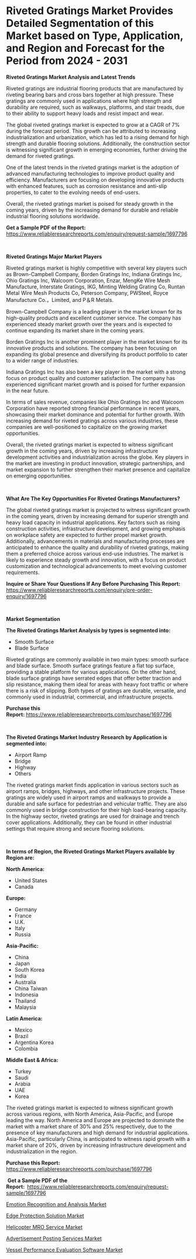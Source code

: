 <p><h1>Riveted Gratings Market Provides Detailed Segmentation of this Market based on Type, Application, and Region and Forecast for the Period from 2024 - 2031</h1></p><p><strong>Riveted Gratings Market Analysis and Latest Trends</strong></p>
<p><p>Riveted gratings are industrial flooring products that are manufactured by riveting bearing bars and cross bars together at high pressure. These gratings are commonly used in applications where high strength and durability are required, such as walkways, platforms, and stair treads, due to their ability to support heavy loads and resist impact and wear.</p><p>The global riveted gratings market is expected to grow at a CAGR of 7% during the forecast period. This growth can be attributed to increasing industrialization and urbanization, which has led to a rising demand for high strength and durable flooring solutions. Additionally, the construction sector is witnessing significant growth in emerging economies, further driving the demand for riveted gratings.</p><p>One of the latest trends in the riveted gratings market is the adoption of advanced manufacturing technologies to improve product quality and efficiency. Manufacturers are focusing on developing innovative products with enhanced features, such as corrosion resistance and anti-slip properties, to cater to the evolving needs of end-users.</p><p>Overall, the riveted gratings market is poised for steady growth in the coming years, driven by the increasing demand for durable and reliable industrial flooring solutions worldwide.</p></p>
<p><strong>Get a Sample PDF of the Report:&nbsp;</strong> <a href="https://www.reliableresearchreports.com/enquiry/request-sample/1697796">https://www.reliableresearchreports.com/enquiry/request-sample/1697796</a></p>
<p>&nbsp;</p>
<p><strong>Riveted Gratings Major Market Players</strong></p>
<p><p>Riveted gratings market is highly competitive with several key players such as Brown-Campbell Company, Borden Gratings Inc, Indiana Gratings Inc, Ohio Gratings Inc, Walcoom Corporation, Enzar, MengKe Wire Mesh Manufacture, Interstate Gratings, IKG, Minting Welding Grating Co, Runtan Metal Wire Mesh Products Co, Peterson Company, PWSteel, Royce Manufacture Co.，Limited, and P＆R Metals. </p><p>Brown-Campbell Company is a leading player in the market known for its high-quality products and excellent customer service. The company has experienced steady market growth over the years and is expected to continue expanding its market share in the coming years.</p><p>Borden Gratings Inc is another prominent player in the market known for its innovative products and solutions. The company has been focusing on expanding its global presence and diversifying its product portfolio to cater to a wider range of industries.</p><p>Indiana Gratings Inc has also been a key player in the market with a strong focus on product quality and customer satisfaction. The company has experienced significant market growth and is poised for further expansion in the near future.</p><p>In terms of sales revenue, companies like Ohio Gratings Inc and Walcoom Corporation have reported strong financial performance in recent years, showcasing their market dominance and potential for further growth. With increasing demand for riveted gratings across various industries, these companies are well-positioned to capitalize on the growing market opportunities.</p><p>Overall, the riveted gratings market is expected to witness significant growth in the coming years, driven by increasing infrastructure development activities and industrialization across the globe. Key players in the market are investing in product innovation, strategic partnerships, and market expansion to further strengthen their market presence and capitalize on emerging opportunities.</p></p>
<p>&nbsp;</p>
<p><strong>What Are The Key Opportunities For Riveted Gratings Manufacturers?</strong></p>
<p><p>The global riveted gratings market is projected to witness significant growth in the coming years, driven by increasing demand for superior strength and heavy load capacity in industrial applications. Key factors such as rising construction activities, infrastructure development, and growing emphasis on workplace safety are expected to further propel market growth. Additionally, advancements in materials and manufacturing processes are anticipated to enhance the quality and durability of riveted gratings, making them a preferred choice across various end-use industries. The market is likely to experience steady growth and innovation, with a focus on product customization and technological advancements to meet evolving customer requirements.</p></p>
<p><strong>Inquire or Share Your Questions If Any Before Purchasing This Report:</strong> <a href="https://www.reliableresearchreports.com/enquiry/pre-order-enquiry/1697796">https://www.reliableresearchreports.com/enquiry/pre-order-enquiry/1697796</a></p>
<p>&nbsp;</p>
<p><strong>Market Segmentation</strong></p>
<p><strong>The Riveted Gratings Market Analysis by types is segmented into:</strong></p>
<p><ul><li>Smooth Surface</li><li>Blade Surface</li></ul></p>
<p><p>Riveted gratings are commonly available in two main types: smooth surface and blade surface. Smooth surface gratings feature a flat top surface, providing a stable platform for various applications. On the other hand, blade surface gratings have serrated edges that offer better traction and slip resistance, making them ideal for areas with heavy foot traffic or where there is a risk of slipping. Both types of gratings are durable, versatile, and commonly used in industrial, commercial, and infrastructure projects.</p></p>
<p><strong>Purchase this Report:&nbsp;</strong><a href="https://www.reliableresearchreports.com/purchase/1697796">https://www.reliableresearchreports.com/purchase/1697796</a></p>
<p>&nbsp;</p>
<p><strong>The Riveted Gratings Market Industry Research by Application is segmented into:</strong></p>
<p><ul><li>Airport Ramp</li><li>Bridge</li><li>Highway</li><li>Others</li></ul></p>
<p><p>The riveted gratings market finds application in various sectors such as airport ramps, bridges, highways, and other infrastructure projects. These gratings are widely used in airport ramps and walkways to provide a durable and safe surface for pedestrian and vehicular traffic. They are also commonly used in bridge construction for their high load-bearing capacity. In the highway sector, riveted gratings are used for drainage and trench cover applications. Additionally, they can be found in other industrial settings that require strong and secure flooring solutions.</p></p>
<p>&nbsp;</p>
<p><strong>In terms of Region, the Riveted Gratings Market Players available by Region are:</strong></p>
<p>
    <p> <strong> North America: </strong>
        <ul>
            <li>United States</li>
            <li>Canada</li>
        </ul>
        </p> 
    <p> <strong> Europe: </strong>
        <ul>
            <li>Germany</li>
            <li>France</li>
            <li>U.K.</li>
            <li>Italy</li>
            <li>Russia</li>
        </ul>
        </p> 
    <p> <strong> Asia-Pacific: </strong>
        <ul>
            <li>China</li>
            <li>Japan</li>
            <li>South Korea</li>
            <li>India</li>
            <li>Australia</li>
            <li>China Taiwan</li>
            <li>Indonesia</li>
            <li>Thailand</li>
            <li>Malaysia</li>
        </ul>
        </p> 
    <p> <strong> Latin America: </strong>
        <ul>
            <li>Mexico</li>
            <li>Brazil</li>
            <li>Argentina Korea</li>
            <li>Colombia</li>
        </ul>
        </p> 
    <p> <strong> Middle East & Africa: </strong>
        <ul>
            <li>Turkey</li>
            <li>Saudi</li>
            <li>Arabia</li>
            <li>UAE</li>
            <li>Korea</li>
        </ul>
    </p>
    </p>
<p><p>The riveted gratings market is expected to witness significant growth across various regions, with North America, Asia-Pacific, and Europe leading the way. North America and Europe are projected to dominate the market with a market share of 30% and 25% respectively, due to the presence of key manufacturers and high demand for industrial applications. Asia-Pacific, particularly China, is anticipated to witness rapid growth with a market share of 20%, driven by increasing infrastructure development and industrialization in the region.</p></p>
<p><strong>Purchase this Report: </strong><a href="https://www.reliableresearchreports.com/purchase/1697796">https://www.reliableresearchreports.com/purchase/1697796</a></p>
<p>&nbsp;<strong>Get a Sample PDF of the Report:&nbsp;&nbsp;</strong><a href="https://www.reliableresearchreports.com/enquiry/request-sample/1697796">https://www.reliableresearchreports.com/enquiry/request-sample/1697796</a></p>
<p><strong></strong></p>
<p><p><a href="https://medium.com/@jenniferwhite656/emotion-recognition-and-analysis-market-insight-market-trends-growth-forecasted-from-2024-to-99b33024e631">Emotion Recognition and Analysis Market</a></p><p><a href="https://medium.com/@jenniferwhite656/edge-protection-solution-market-trends-and-market-analysis-forecasted-for-period-2024-2031-91939862b74e">Edge Protection Solution Market</a></p><p><a href="https://medium.com/@jensenklein/helicopter-mro-service-nbsp-market-focuses-on-market-share-size-and-projected-forecast-till-2031-cc049fdbed84">Helicopter MRO Service Market</a></p><p><a href="https://medium.com/@jensenklein/analyzing-advertisement-posting-services-market-global-industry-perspective-and-forecast-2024-to-5b4f3a6bc009">Advertisement Posting Services Market</a></p><p><a href="https://medium.com/p/8cf48fbf2fd5/edit">Vessel Performance Evaluation Software Market</a></p></p>